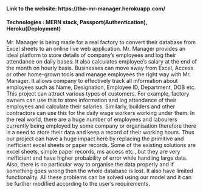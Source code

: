 <h4>Link to the website: https://the-mr-manager.herokuapp.com/
<h4>Technologies : MERN stack, Passport(Authentication), Heroku(Deployment)</h4>

Mr. Manager is being made for a real factory to convert their database from Excel sheets to an online live web application.
Mr. Manager provides an ideal platform to store details of company’s employees and log their attendance on daily bases. It also calculates employee’s salary at the end of the month on hourly basis. 
Businesses can move away from Excel, Access or other home-grown tools and manage employees the right way with Mr. Manager. It allows company to effectively track all information about employees such as Name, Designation, Employee ID, Department, DOB etc.
This project can attract various types of customers. For example, factory owners can use this to store information and log attendance of their employees and calculate their salaries. Similarly, builders and other contractors can use this for the daily wage workers working under them.
In the real world, there are a huge number of employees and labourers currently being employed by some company or organisation therefore there is a need to store their data and keep a record of their working hours. Thus our project can have a huge impact here by replacing the primitive and inefficient excel sheets or paper records. 
Some of the existing solutions are excel sheets, simple paper records, ms access etc., but they are very inefficient and have higher probability of error while handling large data. Also, there is no particular way to organise the data properly and if something goes wrong then the whole database is lost. It also have limited functionality. All these problems can be solved using our model and it can be further modified according to the user’s requirements.
